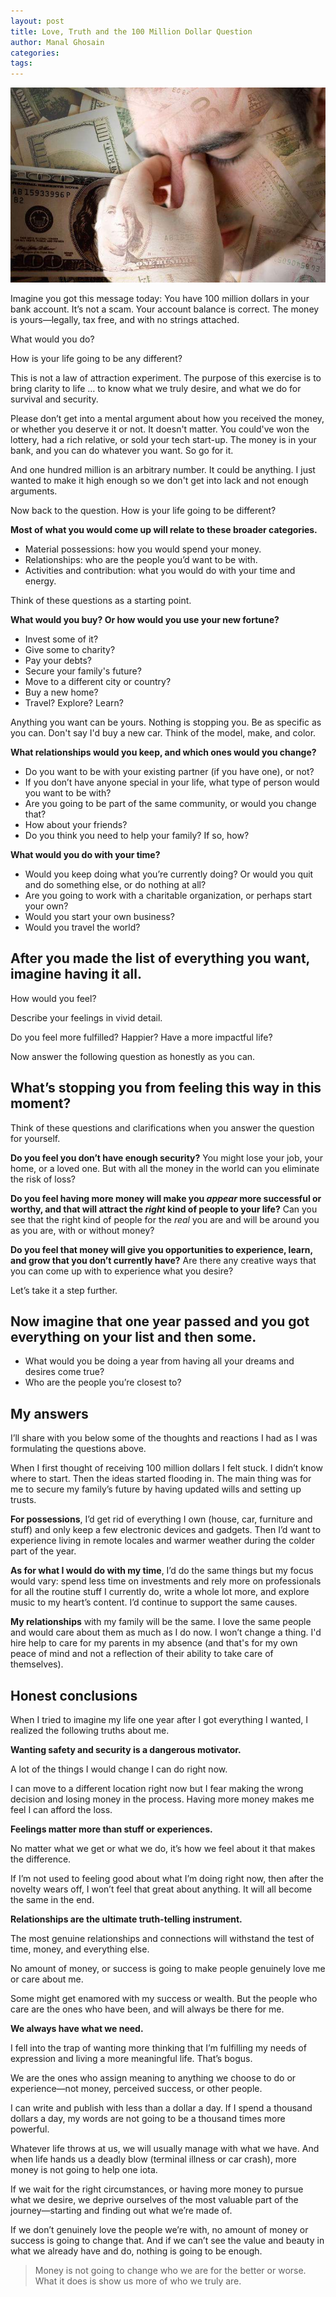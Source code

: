 ```yaml
---
layout: post
title: Love, Truth and the 100 Million Dollar Question
author: Manal Ghosain
categories:
tags:
---
```


![Money and security worries](/images/money-truth.jpg)

Imagine you got this message today: You have 100 million dollars in your bank account. It’s not a scam. Your account balance is correct. The money is yours—legally, tax free, and with no strings attached. 

What would you do? 

How is your life going to be any different? 

This is not a law of attraction experiment. The purpose of this exercise is to bring clarity to life … to know what we truly desire, and what we do for survival and security. 

Please don’t get into a mental argument about how you received the money, or whether you deserve it or not. It doesn't matter. You could've won the lottery, had a rich relative, or sold your tech start-up. The money is in your bank, and you can do whatever you want. So go for it. 

And one hundred million is an arbitrary number. It could be anything. I just wanted to make it high enough so we don't get into lack and not enough arguments. 

Now back to the question. How is your life going to be different? 

**Most of what you would come up will relate to these broader categories.**

  * Material possessions: how you would spend your money.
  * Relationships: who are the people you’d want to be with.
  * Activities and contribution: what you would do with your time and energy.

Think of these questions as a starting point. 

**What would you buy? Or how would you use your new fortune?**

  * Invest some of it?
  * Give some to charity?
  * Pay your debts?
  * Secure your family's future?
  * Move to a different city or country?
  * Buy a new home?
  * Travel? Explore? Learn?

Anything you want can be yours. Nothing is stopping you. Be as specific as you can. Don't say I'd buy a new car. Think of the model, make, and color. 

**What relationships would you keep, and which ones would you change?**

  * Do you want to be with your existing partner (if you have one), or not?
  * If you don’t have anyone special in your life, what type of person would you want to be with?
  * Are you going to be part of the same community, or would you change that?
  * How about your friends?
  * Do you think you need to help your family? If so, how?

**What would you do with your time?**

  * Would you keep doing what you’re currently doing? Or would you quit and do something else, or do nothing at all?
  * Are you going to work with a charitable organization, or perhaps start your own?
  * Would you start your own business?
  * Would you travel the world?

## After you made the list of everything you want, imagine having it all.

How would you feel? 

Describe your feelings in vivid detail. 

Do you feel more fulfilled? Happier? Have a more impactful life? 

Now answer the following question as honestly as you can. 

## What’s stopping you from feeling this way in this moment?

Think of these questions and clarifications when you answer the question for yourself. 

**Do you feel you don’t have enough security?** You might lose your job, your home, or a loved one. But with all the money in the world can you eliminate the risk of loss? 

**Do you feel having more money will make you _appear_ more successful or worthy, and that will attract the _right_ kind of people to your life?** Can you see that the right kind of people for the _real_ you are and will be around you as you are, with or without money? 

**Do you feel that money will give you opportunities to experience, learn, and grow that you don’t currently have?** Are there any creative ways that you can come up with to experience what you desire? 

Let’s take it a step further. 

## Now imagine that one year passed and you got everything on your list and then some.

  * What would you be doing a year from having all your dreams and desires come true?
  * Who are the people you’re closest to?

## My answers

I’ll share with you below some of the thoughts and reactions I had as I was formulating the questions above. 

When I first thought of receiving 100 million dollars I felt stuck. I didn’t know where to start. Then the ideas started flooding in. The main thing was for me to secure my family’s future by having updated wills and setting up trusts. 

**For possessions**, I’d get rid of everything I own (house, car, furniture and stuff) and only keep a few electronic devices and gadgets. Then I’d want to experience living in remote locales and warmer weather during the colder part of the year. 

**As for what I would do with my time**, I’d do the same things but my focus would vary: spend less time on investments and rely more on professionals for all the routine stuff I currently do, write a whole lot more, and explore music to my heart’s content. I’d continue to support the same causes. 

**My relationships** with my family will be the same. I love the same people and would care about them as much as I do now. I won’t change a thing. I'd  hire help to care for my parents in my absence (and that's for my own peace of mind and not a reflection of their ability to take care of themselves). 

## Honest conclusions

When I tried to imagine my life one year after I got everything I wanted, I realized the following truths about me. 

**Wanting safety and security is a dangerous motivator.** 

A lot of the things I would change I can do right now. 

I can move to a different location right now but I fear making the wrong decision and losing money in the process. Having more money makes me feel I can afford the loss. 

**Feelings matter more than stuff or experiences.** 

No matter what we get or what we do, it’s how we feel about it that makes the difference. 

If I’m not used to feeling good about what I’m doing right now, then after the novelty wears off, I won’t feel that great about anything. It will all become the same in the end. 

**Relationships are the ultimate truth-telling instrument.** 

The most genuine relationships and connections will withstand the test of time, money, and everything else. 

No amount of money, or success is going to make people genuinely love me or care about me. 

Some might get enamored with my success or wealth. But the people who care are the ones who have been, and will always be there for me.

 **We always have what we need.** 

I fell into the trap of wanting more thinking that I’m fulfilling my needs of expression and living a more meaningful life. That’s bogus. 

We are the ones who assign meaning to anything we choose to do or experience—not money, perceived success, or other people. 

I can write and publish with less than a dollar a day. If I spend a thousand dollars a day, my words are not going to be a thousand times more powerful. 

Whatever life throws at us, we will usually manage with what we have. And when life hands us a deadly blow (terminal illness or car crash), more money is not going to help one iota. 

If we wait for the right circumstances, or having more money to pursue what we desire, we deprive ourselves of the most valuable part of the journey—starting and finding out what we’re made of. 

If we don’t genuinely love the people we’re with, no amount of money or success is going to change that. And if we can’t see the value and beauty in what we already have and do, nothing is going to be enough. 

> Money is not going to change who we are for the better or worse. What it does is show us more of who we truly are.